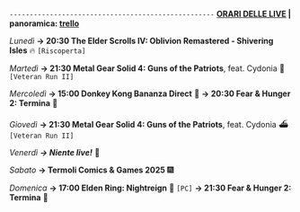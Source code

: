 <code>---------------------------------------------------</code>
<b><u>ORARI DELLE LIVE</u> | panoramica: <a href="https://trello.com/b/iKwdSGf3/sabaku">trello</a></b>

<i>Lunedì</i>
<b>→ 20:30 The Elder Scrolls IV: Oblivion Remastered - Shivering Isles</b> 🔥 <code>[Riscoperta]</code>

<i>Martedì</i>
<b>→ 21:30 Metal Gear Solid 4: Guns of the Patriots</b>, feat. Cydonia 🫡 <code>[Veteran Run II]</code> 

<i>Mercoledì</i>
<b>→ 15:00 Donkey Kong Bananza Direct</b> 🍌
<b>→ 20:30 Fear & Hunger 2: Termina</b> 🌚

<i>Giovedì</i>
<b>→ 21:30 Metal Gear Solid 4: Guns of the Patriots</b>, feat. Cydonia ⛴ <code>[Veteran Run II]</code> 

<i>Venerdì</i>
<b><i>→ Niente live!</i></b> 🕺

<i>Sabato</i>
<b>→ Termoli Comics & Games 2025</b> 🎆

<i>Domenica</i>
<b>→ 17:00 Elden Ring: Nightreign</b> 🌃 <code>[PC]</code>
<b>→ 21:30 Fear & Hunger 2: Termina</b> 🌚
